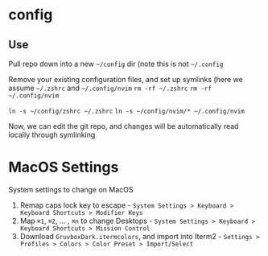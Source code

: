 # config
## Use
Pull repo down into a new `~/config` dir (note this is not `~/.config`

Remove your existing configuration files, and set up symlinks (here we assume `~/.zshrc` and `~/.config/nvim`
`rm -rf ~/.zshrc`
`rm -rf ~/.config/nvim`

`ln -s ~/config/zshrc ~/.zshrc`
`ln -s ~/config/nvim/* ~/.config/nvim`

Now, we can edit the git repo, and changes will be automatically read locally through symlinking

# MacOS Settings
System settings to change on MacOS
1. Remap caps lock key to escape - `System Settings > Keyboard > Keyboard Shortcuts > Modifier Keys`
2. Map `⌘1`, `⌘2`, ... , `⌘n` to change Desktops - `System Settings > Keyboard > Keyboard Shortcuts > Mission Control`
3. Download `GruvboxDark.itermcolors`, and import into Iterm2 - `Settings > Profiles > Colors > Color Preset > Import/Select`
